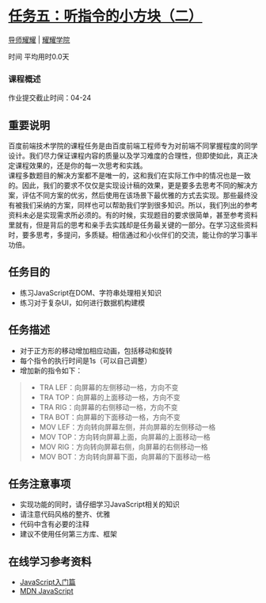 # [任务五：听指令的小方块（二）](http://ife.baidu.com/course/detail/id/112)

[导师耀耀](http://ife.baidu.com/mentor/detail/id/29) | [耀耀学院](http://ife.baidu.com/college/detail/id/11)

时间  平均用时0.0天

### 课程概述

作业提交截止时间：04-24

## 重要说明

百度前端技术学院的课程任务是由百度前端工程师专为对前端不同掌握程度的同学设计。我们尽力保证课程内容的质量以及学习难度的合理性，但即使如此，真正决定课程效果的，还是你的每一次思考和实践。<br />
课程多数题目的解决方案都不是唯一的，这和我们在实际工作中的情况也是一致的。因此，我们的要求不仅仅是实现设计稿的效果，更是要多去思考不同的解决方案，评估不同方案的优劣，然后使用在该场景下最优雅的方式去实现。那些最终没有被我们采纳的方案，同样也可以帮助我们学到很多知识。所以，我们列出的参考资料未必是实现需求所必须的。有的时候，实现题目的要求很简单，甚至参考资料里就有，但是背后的思考和亲手去实践却是任务最关键的一部分。在学习这些资料时，要多思考，多提问，多质疑。相信通过和小伙伴们的交流，能让你的学习事半功倍。

## 任务目的

* 练习JavaScript在DOM、字符串处理相关知识
* 练习对于复杂UI，如何进行数据机构建模

## 任务描述

* 对于正方形的移动增加相应动画，包括移动和旋转
* 每个指令的执行时间是1s（可以自己调整）
* 增加新的指令如下：
>* TRA LEF：向屏幕的左侧移动一格，方向不变
>* TRA TOP：向屏幕的上面移动一格，方向不变
>* TRA RIG：向屏幕的右侧移动一格，方向不变
>* TRA BOT：向屏幕的下面移动一格，方向不变
>* MOV LEF：方向转向屏幕左侧，并向屏幕的左侧移动一格
>* MOV TOP：方向转向屏幕上面，向屏幕的上面移动一格
>* MOV RIG：方向转向屏幕右侧，向屏幕的右侧移动一格
>* MOV BOT：方向转向屏幕下面，向屏幕的下面移动一格

## 任务注意事项

* 实现功能的同时，请仔细学习JavaScript相关的知识
* 请注意代码风格的整齐、优雅
* 代码中含有必要的注释
* 建议不使用任何第三方库、框架

## 在线学习参考资料

* [JavaScript入门篇](http://www.imooc.com/view/36)
* [MDN JavaScript](https://developer.mozilla.org/zh-CN/docs/Web/JavaScript)